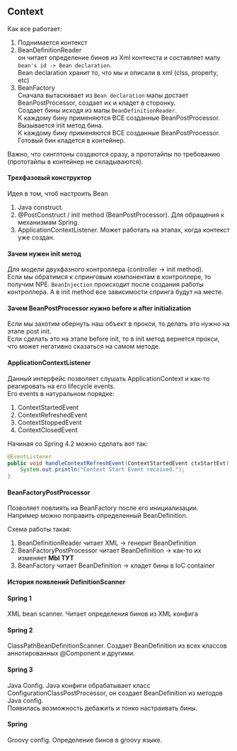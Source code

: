 ## Context

Как все работает:  
1) Поднимается контекст  
2) BeanDefinitionReader  
он читает определение бинов из Xml контекста и составляет мапу `bean's id -> Bean declaration`.  
Bean declaration хранит то, что мы и описали в xml (clss, property, etc)
3) BeanFactory  
Сначала вытаскивает из `Bean declaration` мапы достает BeanPostProcessor, создает их и кладет в сторонку.  
Создает бины исходя из мапы `BeanDefinitionReader`.  
К каждому бину применяются ВСЕ созданные BeanPostProcessor.  
Вызывается init метод бина.  
К каждому бину применяются ВСЕ созданные BeanPostProcessor.  
Готовый бин кладется в контейнер.  

Важно, что синглтоны создаются сразу, а прототайпы по требованию (прототайпы в контейнер не складываются).

#### Трехфазовый конструктор
Идея в том, чтоб настроить Bean 

1) Java construct. 
2) @PostConstruct / init method (BeanPostProcessor). Для обращения к механизмам Spring.
3) ApplicationContextListener. Может работать на этапах, когда контекст уже создан.

#### Зачем нужен init метод
Для модели двухфазного контроллера (controller -> init method).  
Если мы обратимся к спринговым компонентам в контроллере, то получим NPE. `BeanInjection` происходит после создания 
работы контроллера. А в init method все зависимости спринга будут на месте.

#### Зачем BeanPostProcessor нужно before и after initialization
Если мы захотим обернуть наш объект в прокси, то делать это нужно на этапе post init.  
Если сделать это на этапе before init, то в init метод вернется прокси, что может негативно сказаться на самом методе.

#### ApplicationContextListener
Данный интерфейс позволяет слушать ApplicationContext и как-то реагировать на его lifecycle events.  
Его events в натуральном порядке:
1) ContextStartedEvent
2) ContextRefreshedEvent
3) ContextStoppedEvent
4) ContextClosedEvent

Начиная со Spring 4.2 можно сделать вот так:
```java
@EventListener
public void handleContextRefreshEvent(ContextStartedEvent ctxStartEvt) {
    System.out.println("Context Start Event received.");
}
```

#### BeanFactoryPostProcessor
Позволяет повлиять на BeanFactory после его инициализации.   
Например можно поправить определенный BeanDefinition. 

Схема работы такая:
1) BeanDefinitionReader читает XML -> генерит BeanDefinition
2) BeanFactoryPostProcessor читает BeanDefinition -> как-то их изменяет **МЫ ТУТ**
3) BeanFactory читает BeanDefinition -> кладет бины в IoC container

#### История появлений DefinitionScanner
#### Spring 1
XML bean scanner. Читает определения бинов из XML конфига
#### Spring 2
ClassPathBeanDefinitionScanner. Создает BeanDefinition из всех классов аннотированных @Component и другими.
#### Spring 3
Java Config. Java конфиги обрабатывает класс ConfigurationClassPostProcessor, он создает BeanDefinition 
из методов Java config.  
Появилась возможность дебажить и тонко настраивать бины.
#### Spring
Groovy config. Определение бинов в groovy языке.